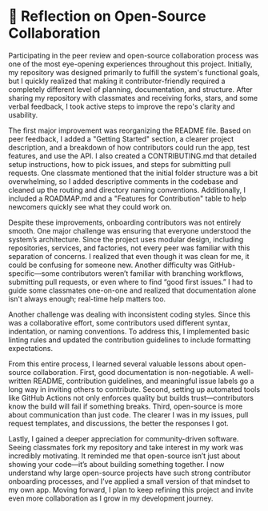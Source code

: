 # 🧠 Reflection on Open-Source Collaboration
Participating in the peer review and open-source collaboration process was one of the most eye-opening experiences throughout this project. Initially, my repository was designed primarily to fulfill the system's functional goals, but I quickly realized that making it contributor-friendly required a completely different level of planning, documentation, and structure. After sharing my repository with classmates and receiving forks, stars, and some verbal feedback, I took active steps to improve the repo's clarity and usability.

The first major improvement was reorganizing the README file. Based on peer feedback, I added a "Getting Started" section, a clearer project description, and a breakdown of how contributors could run the app, test features, and use the API. I also created a CONTRIBUTING.md that detailed setup instructions, how to pick issues, and steps for submitting pull requests. One classmate mentioned that the initial folder structure was a bit overwhelming, so I added descriptive comments in the codebase and cleaned up the routing and directory naming conventions. Additionally, I included a ROADMAP.md and a "Features for Contribution" table to help newcomers quickly see what they could work on.

Despite these improvements, onboarding contributors was not entirely smooth. One major challenge was ensuring that everyone understood the system’s architecture. Since the project uses modular design, including repositories, services, and factories, not every peer was familiar with this separation of concerns. I realized that even though it was clean for me, it could be confusing for someone new. Another difficulty was GitHub-specific—some contributors weren’t familiar with branching workflows, submitting pull requests, or even where to find “good first issues.” I had to guide some classmates one-on-one and realized that documentation alone isn't always enough; real-time help matters too.

Another challenge was dealing with inconsistent coding styles. Since this was a collaborative effort, some contributors used different syntax, indentation, or naming conventions. To address this, I implemented basic linting rules and updated the contribution guidelines to include formatting expectations.

From this entire process, I learned several valuable lessons about open-source collaboration. First, good documentation is non-negotiable. A well-written README, contribution guidelines, and meaningful issue labels go a long way in inviting others to contribute. Second, setting up automated tools like GitHub Actions not only enforces quality but builds trust—contributors know the build will fail if something breaks. Third, open-source is more about communication than just code. The clearer I was in my issues, pull request templates, and discussions, the better the responses I got.

Lastly, I gained a deeper appreciation for community-driven software. Seeing classmates fork my repository and take interest in my work was incredibly motivating. It reminded me that open-source isn’t just about showing your code—it’s about building something together. I now understand why large open-source projects have such strong contributor onboarding processes, and I’ve applied a small version of that mindset to my own app. Moving forward, I plan to keep refining this project and invite even more collaboration as I grow in my development journey.
